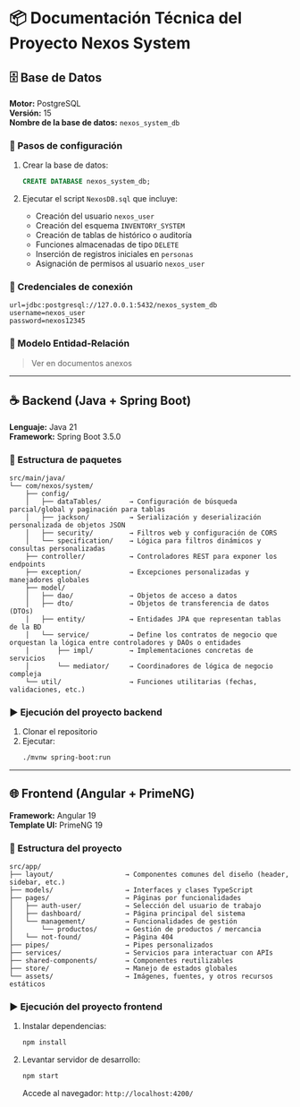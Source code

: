 
# 📦 Documentación Técnica del Proyecto Nexos System

## 🗄️ Base de Datos

**Motor:** PostgreSQL  
**Versión:** 15  
**Nombre de la base de datos:** `nexos_system_db`  

### 🔧 Pasos de configuración

1. Crear la base de datos:
   ```sql
   CREATE DATABASE nexos_system_db;
   ```

2. Ejecutar el script `NexosDB.sql` que incluye:
   - Creación del usuario `nexos_user`
   - Creación del esquema `INVENTORY_SYSTEM`
   - Creación de tablas de histórico o auditoría
   - Funciones almacenadas de tipo `DELETE`
   - Inserción de registros iniciales en `personas`
   - Asignación de permisos al usuario `nexos_user`

### 🔐 Credenciales de conexión

```
url=jdbc:postgresql://127.0.0.1:5432/nexos_system_db  
username=nexos_user  
password=nexos12345  
```

### 📌 Modelo Entidad-Relación

> Ver en documentos anexos

---

## ☕ Backend (Java + Spring Boot)

**Lenguaje:** Java 21  
**Framework:** Spring Boot 3.5.0  

### 📁 Estructura de paquetes

```
src/main/java/
└── com/nexos/system/
    ├── config/
    │   ├── dataTables/       → Configuración de búsqueda parcial/global y paginación para tablas
    │   ├── jackson/          → Serialización y deserialización personalizada de objetos JSON
    │   ├── security/         → Filtros web y configuración de CORS
    │   └── specification/    → Lógica para filtros dinámicos y consultas personalizadas
    ├── controller/           → Controladores REST para exponer los endpoints
    ├── exception/            → Excepciones personalizadas y manejadores globales
    ├── model/
    │   ├── dao/              → Objetos de acceso a datos
    │   ├── dto/              → Objetos de transferencia de datos (DTOs)
    │   ├── entity/           → Entidades JPA que representan tablas de la BD
    │   └── service/          → Define los contratos de negocio que orquestan la lógica entre controladores y DAOs o entidades
    │       ├── impl/         → Implementaciones concretas de servicios
    │       └── mediator/     → Coordinadores de lógica de negocio compleja
    └── util/                 → Funciones utilitarias (fechas, validaciones, etc.)
```

### ▶️ Ejecución del proyecto backend

1. Clonar el repositorio
3. Ejecutar:
   ```bash
   ./mvnw spring-boot:run
   ```
---

## 🌐 Frontend (Angular + PrimeNG)

**Framework:** Angular 19  
**Template UI:** PrimeNG 19

### 📁 Estructura del proyecto

```
src/app/
├── layout/                  → Componentes comunes del diseño (header, sidebar, etc.)
├── models/                  → Interfaces y clases TypeScript
├── pages/                   → Páginas por funcionalidades
│   ├── auth-user/           → Selección del usuario de trabajo
│   ├── dashboard/           → Página principal del sistema
│   └── management/          → Funcionalidades de gestión
│       └── productos/       → Gestión de productos / mercancia
│   └── not-found/           → Página 404
├── pipes/                   → Pipes personalizados
├── services/                → Servicios para interactuar con APIs
├── shared-components/       → Componentes reutilizables
├── store/                   → Manejo de estados globales
└── assets/                  → Imágenes, fuentes, y otros recursos estáticos
```

### ▶️ Ejecución del proyecto frontend

1. Instalar dependencias:
   ```bash
   npm install
   ```

2. Levantar servidor de desarrollo:
   ```bash
   npm start
   ```

   Accede al navegador: `http://localhost:4200/`
